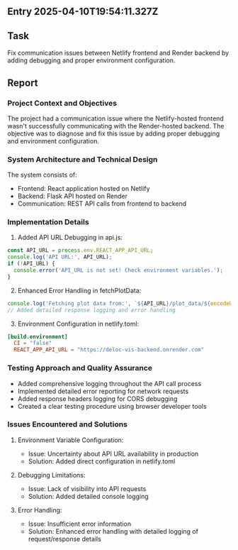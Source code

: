 ## Entry 2025-04-10T19:54:11.327Z

## Task 
Fix communication issues between Netlify frontend and Render backend by adding debugging and proper environment configuration.

## Report

### Project Context and Objectives
The project had a communication issue where the Netlify-hosted frontend wasn't successfully communicating with the Render-hosted backend. The objective was to diagnose and fix this issue by adding proper debugging and environment configuration.

### System Architecture and Technical Design
The system consists of:
- Frontend: React application hosted on Netlify
- Backend: Flask API hosted on Render
- Communication: REST API calls from frontend to backend

### Implementation Details
1. Added API URL Debugging in api.js:
```javascript
const API_URL = process.env.REACT_APP_API_URL;
console.log('API URL:', API_URL);
if (!API_URL) {
  console.error('API_URL is not set! Check environment variables.');
}
```

2. Enhanced Error Handling in fetchPlotData:
```javascript
console.log('Fetching plot data from:', `${API_URL}/plot_data/${encodeURIComponent(filePath)}`);
// Added detailed response logging and error handling
```

3. Environment Configuration in netlify.toml:
```toml
[build.environment]
  CI = "false"
  REACT_APP_API_URL = "https://deloc-vis-backend.onrender.com"
```

### Testing Approach and Quality Assurance
- Added comprehensive logging throughout the API call process
- Implemented detailed error reporting for network requests
- Added response headers logging for CORS debugging
- Created a clear testing procedure using browser developer tools

### Issues Encountered and Solutions
1. Environment Variable Configuration:
   - Issue: Uncertainty about API URL availability in production
   - Solution: Added direct configuration in netlify.toml

2. Debugging Limitations:
   - Issue: Lack of visibility into API requests
   - Solution: Added detailed console logging

3. Error Handling:
   - Issue: Insufficient error information
   - Solution: Enhanced error handling with detailed logging of request/response details
